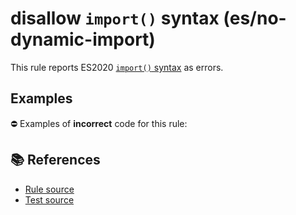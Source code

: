 # disallow `import()` syntax (es/no-dynamic-import)

This rule reports ES2020 [`import()` syntax](https://github.com/tc39/proposal-dynamic-import) as errors.

## Examples

⛔ Examples of **incorrect** code for this rule:

<eslint-playground type="bad" code="/*eslint es/no-dynamic-import: error */
async function f() {
    const a = await import(&quot;source&quot;)
}
" />

## 📚 References

- [Rule source](https://github.com/mysticatea/eslint-plugin-es/blob/v2.0.0/lib/rules/no-dynamic-import.js)
- [Test source](https://github.com/mysticatea/eslint-plugin-es/blob/v2.0.0/tests/lib/rules/no-dynamic-import.js)
